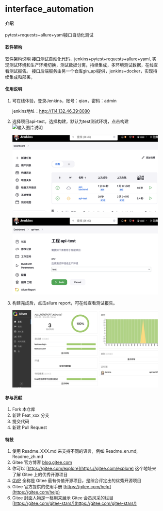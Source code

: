 # interface_automation

#### 介绍
pytest+requests+allure+yaml接口自动化测试

#### 软件架构
软件架构说明
接口测试自动化代码，jenkins+pytest+requests+allure+yaml, 实现测试环境和生产环境切换，测试数据分离，持续集成，多环境测试数据，在线查看测试报告。
接口后端服务由另一个仓库gin_api提供，jenkins+docker，实现持续集成和部署。


#### 使用说明
1. 可在线体验，登录Jenkins，账号：qian，密码：admin

   jenkins地址：http://114.132.46.39:8080

2. 选择项目api-test，选择构建，默认为test测试环境，点击构建
![输入图片说明](https://gulimall-myjavaproject.oss-cn-hangzhou.aliyuncs.com/%E6%88%AA%E5%B1%8F2024-10-07%20%E4%B8%8A%E5%8D%889.39.26.png)
    

   ![01](assets/01.png)

   ![02](assets/02.png)
   

3. 构建完成后，点击allure report，可在线查看测试报告。

   ![03](assets/03.png)


#### 参与贡献

1.  Fork 本仓库
2.  新建 Feat_xxx 分支
3.  提交代码
4.  新建 Pull Request


#### 特技

1.  使用 Readme\_XXX.md 来支持不同的语言，例如 Readme\_en.md, Readme\_zh.md
2.  Gitee 官方博客 [blog.gitee.com](https://blog.gitee.com)
3.  你可以 [https://gitee.com/explore](https://gitee.com/explore) 这个地址来了解 Gitee 上的优秀开源项目
4.  [GVP](https://gitee.com/gvp) 全称是 Gitee 最有价值开源项目，是综合评定出的优秀开源项目
5.  Gitee 官方提供的使用手册 [https://gitee.com/help](https://gitee.com/help)
6.  Gitee 封面人物是一档用来展示 Gitee 会员风采的栏目 [https://gitee.com/gitee-stars/](https://gitee.com/gitee-stars/)
